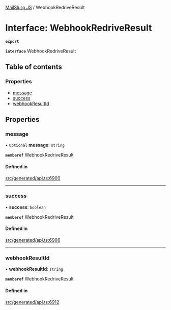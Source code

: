 [MailSlurp JS](../README.md) / WebhookRedriveResult

# Interface: WebhookRedriveResult

**`export`**

**`interface`** WebhookRedriveResult

## Table of contents

### Properties

- [message](WebhookRedriveResult.md#message)
- [success](WebhookRedriveResult.md#success)
- [webhookResultId](WebhookRedriveResult.md#webhookresultid)

## Properties

### message

• `Optional` **message**: `string`

**`memberof`** WebhookRedriveResult

#### Defined in

[src/generated/api.ts:6900](https://github.com/mailslurp/mailslurp-client/blob/5a5ba59/src/generated/api.ts#L6900)

___

### success

• **success**: `boolean`

**`memberof`** WebhookRedriveResult

#### Defined in

[src/generated/api.ts:6906](https://github.com/mailslurp/mailslurp-client/blob/5a5ba59/src/generated/api.ts#L6906)

___

### webhookResultId

• **webhookResultId**: `string`

**`memberof`** WebhookRedriveResult

#### Defined in

[src/generated/api.ts:6912](https://github.com/mailslurp/mailslurp-client/blob/5a5ba59/src/generated/api.ts#L6912)
